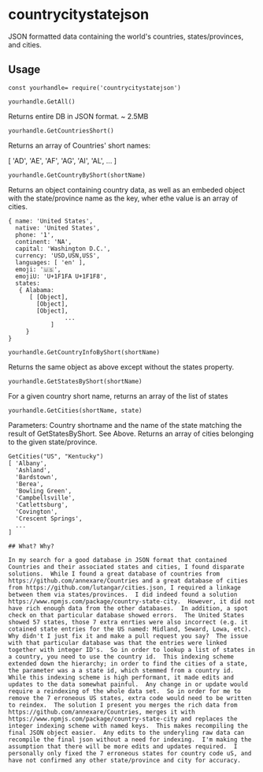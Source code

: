 # countrycitystatejson

JSON formatted data containing the world's countries, states/provinces, and cities.

## Usage

```
const yourhandle= require('countrycitystatejson')

```

```
yourhandle.GetAll()
```
Returns entire DB in JSON format.  ~ 2.5MB

```
yourhandle.GetCountriesShort()
```
Returns an array of Countries' short names:

[ 'AD',
  'AE',
  'AF',
  'AG',
  'AI',
  'AL',
    ...
]

```
yourhandle.GetCountryByShort(shortName)
```
Returns an object containing country data, as well as an embeded object with the state/province name as the key, wher ethe value is an array of cities.

```
{ name: 'United States',
  native: 'United States',
  phone: '1',
  continent: 'NA',
  capital: 'Washington D.C.',
  currency: 'USD,USN,USS',
  languages: [ 'en' ],
  emoji: '🇺🇸',
  emojiU: 'U+1F1FA U+1F1F8',
  states:
   { Alabama:
      [ [Object],
        [Object],
        [Object],
				...
			]
	 }
}
```

```
yourhandle.GetCountryInfoByShort(shortName)
```
Returns the same object as above except without the states property.

```
yourhandle.GetStatesByShort(shortName)
```
For a given country short name, returns an array of the list of states

```
yourhandle.GetCities(shortName, state)
```
Parameters: Country shortname and the name of the state matching the result of GetStatesByShort.  See Above.  Returns an array of cities belonging to the given state/province.

```
GetCities("US", "Kentucky")
[ 'Albany',
  'Ashland',
  'Bardstown',
  'Berea',
  'Bowling Green',
  'Campbellsville',
  'Catlettsburg',
  'Covington',
  'Crescent Springs',
  ...
]

## What? Why?

In my search for a good database in JSON format that contained Countries and their associated states and cities, I found disparate solutions.  While I found a great database of countries from https://github.com/annexare/Countries and a great database of cities from https://github.com/lutangar/cities.json, I required a linkage between them via states/provinces.  I did indeed found a solution https://www.npmjs.com/package/country-state-city.  However, it did not have rich enough data from the other databases.  In addition, a spot check on that particular database showed errors.  The United States showed 57 states, those 7 extra enrties were also incorrect (e.g. it cotained state entries for the US named: Midland, Seward, Lowa, etc).  Why didn't I just fix it and make a pull request you say?  The issue with that particular database was that the entries were linked together with integer ID's.  So in order to lookup a list of states in a country, you need to use the country id.  This indexing scheme extended down the hierarchy; in order to find the cities of a state, the parameter was a a state id, which stemmed from a country id.  While this indexing scheme is high performant, it made edits and updates to the data somewhat painful.  Any change in or update would require a reindexing of the whole data set.  So in order for me to remove the 7 erroneous US states, extra code would need to be written to reindex.  The solution I present you merges the rich data from https://github.com/annexare/Countries, merges it with https://www.npmjs.com/package/country-state-city and replaces the integer indexing scheme with named keys.  This makes recompiling the final JSON object easier.  Any edits to the underyling raw data can recompile the final json without a need for indexing.  I'm making the assumption that there will be more edits and updates required.  I personally only fixed the 7 erroneous states for country code uS, and have not confirmed any other state/province and city for accuracy.
